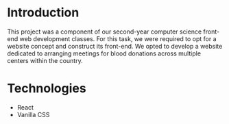 # Introduction
This project was a component of our second-year computer science front-end web development classes. For this task, we were required to opt for a website concept and construct its front-end. We opted to develop a website dedicated to arranging meetings for blood donations across multiple centers within the country.

# Technologies 
* React
* Vanilla CSS